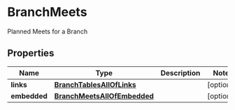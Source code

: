 

# BranchMeets

Planned Meets for a Branch

## Properties

| Name | Type | Description | Notes |
|------------ | ------------- | ------------- | -------------|
|**links** | [**BranchTablesAllOfLinks**](BranchTablesAllOfLinks.md) |  |  [optional] |
|**embedded** | [**BranchMeetsAllOfEmbedded**](BranchMeetsAllOfEmbedded.md) |  |  [optional] |



